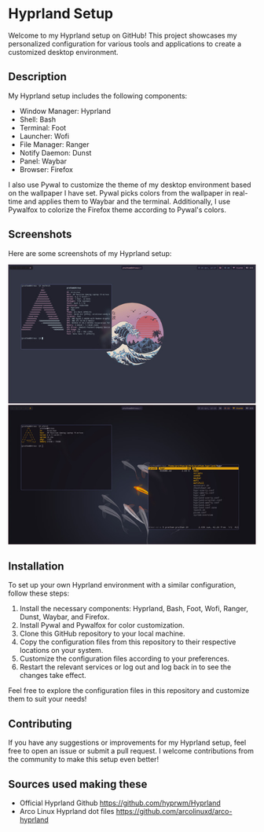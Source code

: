 # Hyprland Setup

Welcome to my Hyprland setup on GitHub! This project showcases my personalized configuration for various tools and applications to create a customized desktop environment.

## Description

My Hyprland setup includes the following components:

- Window Manager: Hyprland
- Shell: Bash
- Terminal: Foot
- Launcher: Wofi
- File Manager: Ranger
- Notify Daemon: Dunst
- Panel: Waybar
- Browser: Firefox

I also use Pywal to customize the theme of my desktop environment based on the wallpaper I have set. Pywal picks colors from the wallpaper in real-time and applies them to Waybar and the terminal. Additionally, I use Pywalfox to colorize the Firefox theme according to Pywal's colors.

## Screenshots

Here are some screenshots of my Hyprland setup:

![Screenshot 1](https://github.com/prathamdupare/pratham-hyprland/blob/master/pratham-hyprland-1.jpg)
![Screenshot 1](https://github.com/prathamdupare/pratham-hyprland/blob/master/pratham-hyprland-2.jpg)



## Installation

To set up your own Hyprland environment with a similar configuration, follow these steps:

1. Install the necessary components: Hyprland, Bash, Foot, Wofi, Ranger, Dunst, Waybar, and Firefox.
2. Install Pywal and Pywalfox for color customization.
3. Clone this GitHub repository to your local machine.
4. Copy the configuration files from this repository to their respective locations on your system.
5. Customize the configuration files according to your preferences.
6. Restart the relevant services or log out and log back in to see the changes take effect.

Feel free to explore the configuration files in this repository and customize them to suit your needs!

## Contributing

If you have any suggestions or improvements for my Hyprland setup, feel free to open an issue or submit a pull request. I welcome contributions from the community to make this setup even better!

## Sources used making these

- Official Hyprland Github https://github.com/hyprwm/Hyprland
- Arco Linux Hyprland dot files https://github.com/arcolinuxd/arco-hyprland


